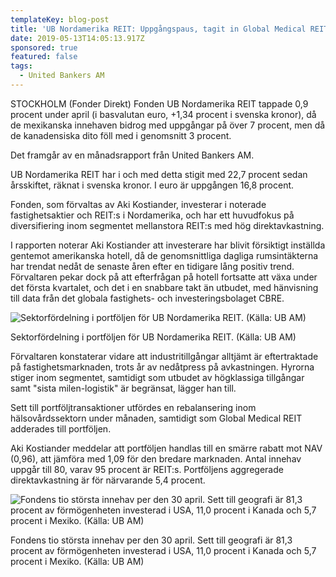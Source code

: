 ```yaml
---
templateKey: blog-post
title: 'UB Nordamerika REIT: Uppgångspaus, tagit in Global Medical REIT'
date: 2019-05-13T14:05:13.917Z
sponsored: true
featured: false
tags:
  - United Bankers AM
---
```

STOCKHOLM (Fonder Direkt) Fonden UB Nordamerika REIT tappade 0,9 procent under april (i basvalutan euro, +1,34 procent i svenska kronor), då de mexikanska innehaven bidrog med uppgångar på över 7 procent, men då de kanadensiska dito föll med i genomsnitt 3 procent.



Det framgår av en månadsrapport från United Bankers AM.



UB Nordamerika REIT har i och med detta stigit med 22,7 procent sedan årsskiftet, räknat i svenska kronor. I euro är uppgången 16,8 procent.



Fonden, som förvaltas av Aki Kostiander, investerar i noterade fastighetsaktier och REIT:s i Nordamerika, och har ett huvudfokus på diversifiering inom segmentet mellanstora REIT:s med hög direktavkastning.



I rapporten noterar Aki Kostiander att investerare har blivit försiktigt inställda gentemot amerikanska hotell, då de genomsnittliga dagliga rumsintäkterna har trendat nedåt de senaste åren efter en tidigare lång positiv trend. Förvaltaren pekar dock på att efterfrågan på hotell fortsatte att växa under det första kvartalet, och det i en snabbare takt än utbudet, med hänvisning till data från det globala fastighets- och investeringsbolaget CBRE.

![Sektorfördelning i portföljen för UB Nordamerika REIT. (Källa: UB AM)](/img/ub13maj3.png)

<span class="image-caption">Sektorfördelning i portföljen för UB Nordamerika REIT. (Källa: UB AM)</span>

Förvaltaren konstaterar vidare att industritillgångar alltjämt är eftertraktade på fastighetsmarknaden, trots år av nedåtpress på avkastningen. Hyrorna stiger inom segmentet, samtidigt som utbudet av högklassiga tillgångar samt "sista milen-logistik" är begränsat, lägger han till.



Sett till portföljtransaktioner utfördes en rebalansering inom hälsovårdssektorn under månaden, samtidigt som Global Medical REIT adderades till portföljen.



Aki Kostiander meddelar att portföljen handlas till en smärre rabatt mot NAV (0,96), att jämföra med 1,09 för den bredare marknaden. Antal innehav uppgår till 80, varav 95 procent är REIT:s. Portföljens aggregerade direktavkastning är för närvarande 5,4 procent.

![  Fondens tio största innehav per den 30 april. Sett till geografi är 81,3 procent av förmögenheten investerad i USA, 11,0 procent i Kanada och 5,7 procent i Mexiko. (Källa: UB AM)](/img/ub13maj4.png)

<span class="image-caption">  Fondens tio största innehav per den 30 april. Sett till geografi är 81,3 procent av förmögenheten investerad i USA, 11,0 procent i Kanada och 5,7 procent i Mexiko. (Källa: UB AM)</span>
